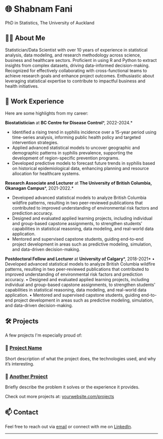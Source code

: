 # 🌐 Shabnam Fani
PhD in Statistics, The University of Auckland 



## 🧑‍💻 About Me

Statistician/Data Scientist with over 10 years of experience in statistical analysis, data modeling, and research methodology across science, business and healthcare sectors. Proficient in using R and Python to extract insights from complex datasets, driving data-informed decision-making. Recognized for effectively collaborating with cross-functional teams to achieve research goals and enhance project outcomes. Enthusiastic about leveraging statistical expertise to contribute to impactful business and health initiatives.

## 💼 Work Experience

Here are some highlights from my career:

**Biostatistician** at **BC Centre for Disease Control***, 2022-2024.*  
  -	Identified a rising trend in syphilis incidence over a 15-year period using time-series analysis, informing public health policy and targeted intervention strategies.
  -	Applied advanced statistical models to uncover geographic and demographic patterns in syphilis prevalence, supporting the development of region-specific prevention programs.
  -	Developed predictive models to forecast future trends in syphilis based on historical epidemiological data, enhancing planning and resource allocation for healthcare systems.

**Research Associate and Lecturer** at **The University of British Columbia, Okanagan Campus***, 2021-2022.* 
  - Developed advanced statistical models to analyze British Columbia wildfire patterns, resulting in two peer-reviewed publications that contributed to improved understanding of environmental risk factors and prediction accuracy.
 - Designed and evaluated applied learning projects, including individual and group-based capstone assignments, to strengthen students' capabilities in statistical reasoning, data modeling, and real-world data application.
  - Mentored and supervised capstone students, guiding end-to-end project development in areas such as predictive modeling, simulation, and data-driven decision-making.

**Postdoctoral Fellow and Lecturer** at **University of Calgary***, 2018-2021*
•	Developed advanced statistical models to analyze British Columbia wildfire patterns, resulting in two peer-reviewed publications that contributed to improved understanding of environmental risk factors and prediction accuracy.
•	Designed and evaluated applied learning projects, including individual and group-based capstone assignments, to strengthen students' capabilities in statistical reasoning, data modeling, and real-world data application.
•	Mentored and supervised capstone students, guiding end-to-end project development in areas such as predictive modeling, simulation, and data-driven decision-making.

## 🛠️ Projects

A few projects I'm especially proud of:

### 🚀 [Project Name](https://linktoproject.com)
Short description of what the project does, the technologies used, and why it’s interesting.

### 📱 [Another Project](https://linktoproject.com)
Briefly describe the problem it solves or the experience it provides.

Check out more projects at: [yourwebsite.com/projects](https://yourwebsite.com/projects)

## 📫 Contact

Feel free to reach out via [email](mailto:you@example.com) or connect with me on [LinkedIn](https://linkedin.com/in/yourprofile).

---

